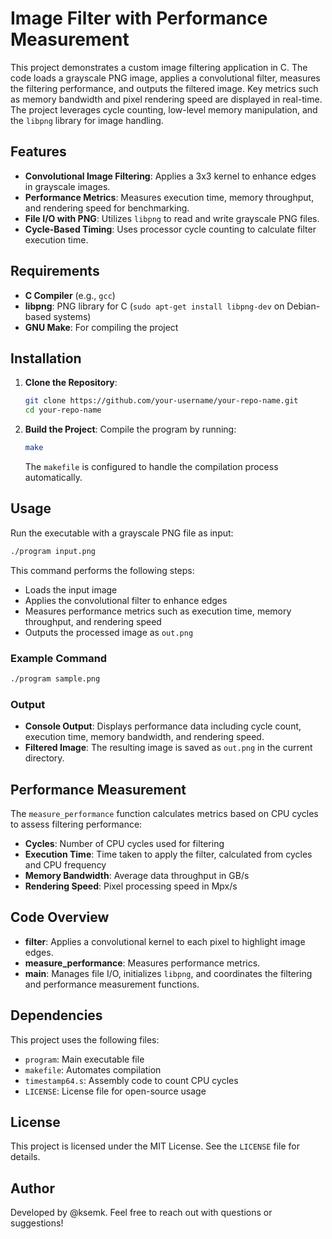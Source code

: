 # Image Filter with Performance Measurement

This project demonstrates a custom image filtering application in C. The code loads a grayscale PNG image, applies a convolutional filter, measures the filtering performance, and outputs the filtered image. Key metrics such as memory bandwidth and pixel rendering speed are displayed in real-time. The project leverages cycle counting, low-level memory manipulation, and the `libpng` library for image handling.

## Features

- **Convolutional Image Filtering**: Applies a 3x3 kernel to enhance edges in grayscale images.
- **Performance Metrics**: Measures execution time, memory throughput, and rendering speed for benchmarking.
- **File I/O with PNG**: Utilizes `libpng` to read and write grayscale PNG files.
- **Cycle-Based Timing**: Uses processor cycle counting to calculate filter execution time.

## Requirements

- **C Compiler** (e.g., `gcc`)
- **libpng**: PNG library for C (`sudo apt-get install libpng-dev` on Debian-based systems)
- **GNU Make**: For compiling the project

## Installation

1. **Clone the Repository**:
   ```bash
   git clone https://github.com/your-username/your-repo-name.git
   cd your-repo-name
   ```

2. **Build the Project**:
   Compile the program by running:
   ```bash
   make
   ```
   The `makefile` is configured to handle the compilation process automatically.

## Usage

Run the executable with a grayscale PNG file as input:

```bash
./program input.png
```

This command performs the following steps:
- Loads the input image
- Applies the convolutional filter to enhance edges
- Measures performance metrics such as execution time, memory throughput, and rendering speed
- Outputs the processed image as `out.png`

### Example Command

```bash
./program sample.png
```

### Output

- **Console Output**: Displays performance data including cycle count, execution time, memory bandwidth, and rendering speed.
- **Filtered Image**: The resulting image is saved as `out.png` in the current directory.

## Performance Measurement

The `measure_performance` function calculates metrics based on CPU cycles to assess filtering performance:
- **Cycles**: Number of CPU cycles used for filtering
- **Execution Time**: Time taken to apply the filter, calculated from cycles and CPU frequency
- **Memory Bandwidth**: Average data throughput in GB/s
- **Rendering Speed**: Pixel processing speed in Mpx/s

## Code Overview

- **filter**: Applies a convolutional kernel to each pixel to highlight image edges.
- **measure_performance**: Measures performance metrics.
- **main**: Manages file I/O, initializes `libpng`, and coordinates the filtering and performance measurement functions.

## Dependencies

This project uses the following files:
- `program`: Main executable file
- `makefile`: Automates compilation
- `timestamp64.s`: Assembly code to count CPU cycles
- `LICENSE`: License file for open-source usage

## License

This project is licensed under the MIT License. See the `LICENSE` file for details.

## Author

Developed by @ksemk. Feel free to reach out with questions or suggestions!
